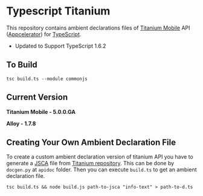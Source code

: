 
Typescript Titanium
===================

This repository contains ambient declarations files of
[Titanium Mobile](https://github.com/appcelerator/titanium_mobile) API
([Appcelerator](http://www.appcelerator.com/)) for
[TypeScript](http://www.typescriptlang.org/).

- Updated to Support TypeScript 1.6.2

To Build
--------
```
tsc build.ts --module commonjs
```

Current Version
---------

**Titanium Mobile - 5.0.0.GA**

**Alloy - 1.7.8**

Creating Your Own Ambient Declaration File
------------------------------------------

To create a custom ambient declaration version of titanium API you have to
generate a [JSCA](https://wiki.appcelerator.org/display/tis/JSCA+1.0+Specification)
file from [Titanium repository](https://github.com/appcelerator/titanium_mobile).
This can be done by `docgen.py` at `apidoc` folder. Then you can execute
`build.ts` to get an ambient declaration file.

```
tsc build.ts && node build.js path-to-jsca "info-text" > path-to-d.ts
```
